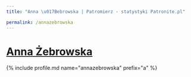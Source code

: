 ```yaml
---
title: "Anna \u017Bebrowska | Patromierz - statystyki Patronite.pl"

permalink: /annazebrowska
---
```


# [Anna Żebrowska](https://patronite.pl/annazebrowska)

{% include profile.md name="annazebrowska" prefix="a" %}
